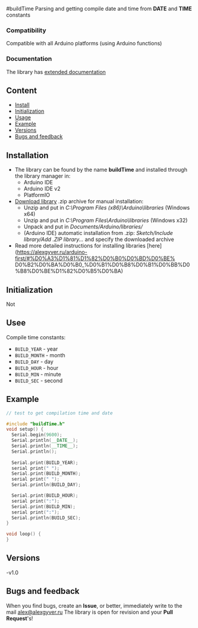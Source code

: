 #buildTime
Parsing and getting compile date and time from __DATE__ and __TIME__ constants

### Compatibility
Compatible with all Arduino platforms (using Arduino functions)

### Documentation
The library has [extended documentation](https://alexgyver.ru/buildTime/)

## Content
- [Install](#install)
- [Initialization](#init)
- [Usage](#usage)
- [Example](#example)
- [Versions](#versions)
- [Bugs and feedback](#feedback)

<a id="install"></a>
## Installation
- The library can be found by the name **buildTime** and installed through the library manager in:
    - Arduino IDE
    - Arduino IDE v2
    - PlatformIO
- [Download library](https://github.com/GyverLibs/buildTime/archive/refs/heads/main.zip) .zip archive for manual installation:
    - Unzip and put in *C:\Program Files (x86)\Arduino\libraries* (Windows x64)
    - Unzip and put in *C:\Program Files\Arduino\libraries* (Windows x32)
    - Unpack and put in *Documents/Arduino/libraries/*
    - (Arduino IDE) automatic installation from .zip: *Sketch/Include library/Add .ZIP library…* and specify the downloaded archive
- Read more detailed instructions for installing libraries [here] (https://alexgyver.ru/arduino-first/#%D0%A3%D1%81%D1%82%D0%B0%D0%BD%D0%BE% D0%B2%D0%BA%D0%B0_%D0%B1%D0%B8%D0%B1%D0%BB%D0%B8%D0%BE%D1%82%D0%B5%D0%BA)

<a id="init"></a>
## Initialization
Not

<a id="usage"></a>
## Usee
Compile time constants:
- `BUILD_YEAR` - year
- `BUILD_MONTH` - month
- `BUILD_DAY` - day
- `BUILD_HOUR` - hour
- `BUILD_MIN` - minute
- `BUILD_SEC` - second

<a id="example"></a>
## Example
```cpp
// test to get compilation time and date

#include "buildTime.h"
void setup() {
  Serial.begin(9600);
  Serial.println(__DATE__);
  Serial.println(__TIME__);
  Serial.println();
  
  Serial.print(BUILD_YEAR);
  serial print(" ");
  Serial.print(BUILD_MONTH);
  serial print(" ");
  Serial.println(BUILD_DAY);

  Serial.print(BUILD_HOUR);
  serial print(":");
  Serial.print(BUILD_MIN);
  serial print(":");
  Serial.println(BUILD_SEC);
}

void loop() {
}
```

<a id="versions"></a>
## Versions
-v1.0

<a id="feedback"></a>
## Bugs and feedback
When you find bugs, create an **Issue**, or better, immediately write to the mail [alex@alexgyver.ru](mailto:alex@alexgyver.ru)
The library is open for revision and your **Pull Request**'s!